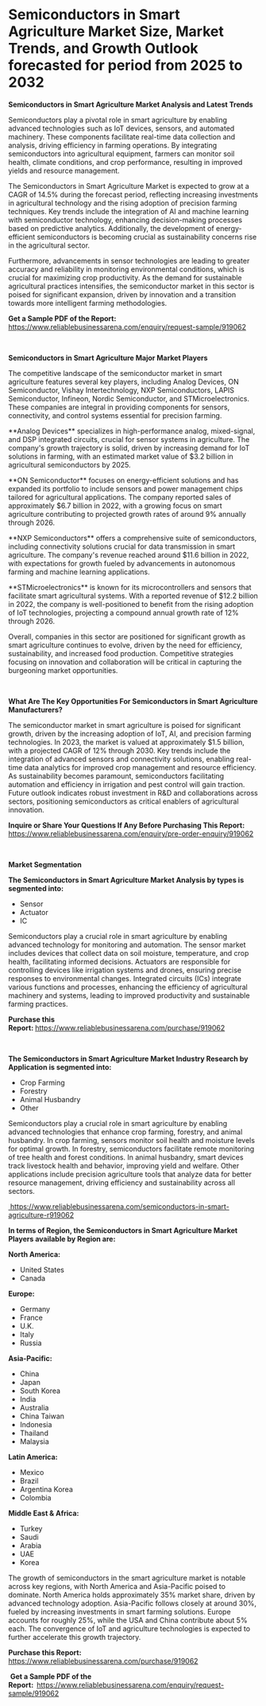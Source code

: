 <p><h1>Semiconductors in Smart Agriculture Market Size, Market Trends, and Growth Outlook forecasted for period from 2025 to 2032</h1></p><p><strong>Semiconductors in Smart Agriculture Market Analysis and Latest Trends</strong></p>
<p><p>Semiconductors play a pivotal role in smart agriculture by enabling advanced technologies such as IoT devices, sensors, and automated machinery. These components facilitate real-time data collection and analysis, driving efficiency in farming operations. By integrating semiconductors into agricultural equipment, farmers can monitor soil health, climate conditions, and crop performance, resulting in improved yields and resource management.</p><p>The Semiconductors in Smart Agriculture Market is expected to grow at a CAGR of 14.5% during the forecast period, reflecting increasing investments in agricultural technology and the rising adoption of precision farming techniques. Key trends include the integration of AI and machine learning with semiconductor technology, enhancing decision-making processes based on predictive analytics. Additionally, the development of energy-efficient semiconductors is becoming crucial as sustainability concerns rise in the agricultural sector.</p><p>Furthermore, advancements in sensor technologies are leading to greater accuracy and reliability in monitoring environmental conditions, which is crucial for maximizing crop productivity. As the demand for sustainable agricultural practices intensifies, the semiconductor market in this sector is poised for significant expansion, driven by innovation and a transition towards more intelligent farming methodologies.</p></p>
<p><strong>Get a Sample PDF of the Report:&nbsp;</strong> <a href="https://www.reliablebusinessarena.com/enquiry/request-sample/919062?utm_campaign=2957&utm_medium=2&utm_source=Github&utm_content=ia&utm_term=18042025&utm_id=semiconductors-in-smart-agriculture">https://www.reliablebusinessarena.com/enquiry/request-sample/919062</a></p>
<p>&nbsp;</p>
<p><strong>Semiconductors in Smart Agriculture Major Market Players</strong></p>
<p><p>The competitive landscape of the semiconductor market in smart agriculture features several key players, including Analog Devices, ON Semiconductor, Vishay Intertechnology, NXP Semiconductors, LAPIS Semiconductor, Infineon, Nordic Semiconductor, and STMicroelectronics. These companies are integral in providing components for sensors, connectivity, and control systems essential for precision farming.</p><p>**Analog Devices** specializes in high-performance analog, mixed-signal, and DSP integrated circuits, crucial for sensor systems in agriculture. The company's growth trajectory is solid, driven by increasing demand for IoT solutions in farming, with an estimated market value of $3.2 billion in agricultural semiconductors by 2025.</p><p>**ON Semiconductor** focuses on energy-efficient solutions and has expanded its portfolio to include sensors and power management chips tailored for agricultural applications. The company reported sales of approximately $6.7 billion in 2022, with a growing focus on smart agriculture contributing to projected growth rates of around 9% annually through 2026.</p><p>**NXP Semiconductors** offers a comprehensive suite of semiconductors, including connectivity solutions crucial for data transmission in smart agriculture. The company's revenue reached around $11.6 billion in 2022, with expectations for growth fueled by advancements in autonomous farming and machine learning applications.</p><p>**STMicroelectronics** is known for its microcontrollers and sensors that facilitate smart agricultural systems. With a reported revenue of $12.2 billion in 2022, the company is well-positioned to benefit from the rising adoption of IoT technologies, projecting a compound annual growth rate of 12% through 2026.</p><p>Overall, companies in this sector are positioned for significant growth as smart agriculture continues to evolve, driven by the need for efficiency, sustainability, and increased food production. Competitive strategies focusing on innovation and collaboration will be critical in capturing the burgeoning market opportunities.</p></p>
<p>&nbsp;</p>
<p><strong>What Are The Key Opportunities For Semiconductors in Smart Agriculture Manufacturers?</strong></p>
<p><p>The semiconductor market in smart agriculture is poised for significant growth, driven by the increasing adoption of IoT, AI, and precision farming technologies. In 2023, the market is valued at approximately $1.5 billion, with a projected CAGR of 12% through 2030. Key trends include the integration of advanced sensors and connectivity solutions, enabling real-time data analytics for improved crop management and resource efficiency. As sustainability becomes paramount, semiconductors facilitating automation and efficiency in irrigation and pest control will gain traction. Future outlook indicates robust investment in R&D and collaborations across sectors, positioning semiconductors as critical enablers of agricultural innovation.</p></p>
<p><strong>Inquire or Share Your Questions If Any Before Purchasing This Report:</strong> <a href="https://www.reliablebusinessarena.com/enquiry/pre-order-enquiry/919062?utm_campaign=2957&utm_medium=2&utm_source=Github&utm_content=ia&utm_term=18042025&utm_id=semiconductors-in-smart-agriculture">https://www.reliablebusinessarena.com/enquiry/pre-order-enquiry/919062</a></p>
<p>&nbsp;</p>
<p><strong>Market Segmentation</strong></p>
<p><strong>The Semiconductors in Smart Agriculture Market Analysis by types is segmented into:</strong></p>
<p><ul><li>Sensor</li><li>Actuator</li><li>IC</li></ul></p>
<p><p>Semiconductors play a crucial role in smart agriculture by enabling advanced technology for monitoring and automation. The sensor market includes devices that collect data on soil moisture, temperature, and crop health, facilitating informed decisions. Actuators are responsible for controlling devices like irrigation systems and drones, ensuring precise responses to environmental changes. Integrated circuits (ICs) integrate various functions and processes, enhancing the efficiency of agricultural machinery and systems, leading to improved productivity and sustainable farming practices.</p></p>
<p><strong>Purchase this Report:&nbsp;</strong><a href="https://www.reliablebusinessarena.com/purchase/919062?utm_campaign=2957&utm_medium=2&utm_source=Github&utm_content=ia&utm_term=18042025&utm_id=semiconductors-in-smart-agriculture">https://www.reliablebusinessarena.com/purchase/919062</a></p>
<p>&nbsp;</p>
<p><strong>The Semiconductors in Smart Agriculture Market Industry Research by Application is segmented into:</strong></p>
<p><ul><li>Crop Farming</li><li>Forestry</li><li>Animal Husbandry</li><li>Other</li></ul></p>
<p><p>Semiconductors play a crucial role in smart agriculture by enabling advanced technologies that enhance crop farming, forestry, and animal husbandry. In crop farming, sensors monitor soil health and moisture levels for optimal growth. In forestry, semiconductors facilitate remote monitoring of tree health and forest conditions. In animal husbandry, smart devices track livestock health and behavior, improving yield and welfare. Other applications include precision agriculture tools that analyze data for better resource management, driving efficiency and sustainability across all sectors.</p></p>
<p><a href="https://www.reliablebusinessarena.com/semiconductors-in-smart-agriculture-r919062?utm_campaign=2957&utm_medium=2&utm_source=Github&utm_content=ia&utm_term=18042025&utm_id=semiconductors-in-smart-agriculture">&nbsp;https://www.reliablebusinessarena.com/semiconductors-in-smart-agriculture-r919062</a></p>
<p><strong>In terms of Region, the Semiconductors in Smart Agriculture Market Players available by Region are:</strong></p>
<p>
    <p> <strong> North America: </strong>
        <ul>
            <li>United States</li>
            <li>Canada</li>
        </ul>
        </p> 
    <p> <strong> Europe: </strong>
        <ul>
            <li>Germany</li>
            <li>France</li>
            <li>U.K.</li>
            <li>Italy</li>
            <li>Russia</li>
        </ul>
        </p> 
    <p> <strong> Asia-Pacific: </strong>
        <ul>
            <li>China</li>
            <li>Japan</li>
            <li>South Korea</li>
            <li>India</li>
            <li>Australia</li>
            <li>China Taiwan</li>
            <li>Indonesia</li>
            <li>Thailand</li>
            <li>Malaysia</li>
        </ul>
        </p> 
    <p> <strong> Latin America: </strong>
        <ul>
            <li>Mexico</li>
            <li>Brazil</li>
            <li>Argentina Korea</li>
            <li>Colombia</li>
        </ul>
        </p> 
    <p> <strong> Middle East & Africa: </strong>
        <ul>
            <li>Turkey</li>
            <li>Saudi</li>
            <li>Arabia</li>
            <li>UAE</li>
            <li>Korea</li>
        </ul>
    </p>
    </p>
<p><p>The growth of semiconductors in the smart agriculture market is notable across key regions, with North America and Asia-Pacific poised to dominate. North America holds approximately 35% market share, driven by advanced technology adoption. Asia-Pacific follows closely at around 30%, fueled by increasing investments in smart farming solutions. Europe accounts for roughly 25%, while the USA and China contribute about 5% each. The convergence of IoT and agriculture technologies is expected to further accelerate this growth trajectory.</p></p>
<p><strong>Purchase this Report: </strong><a href="https://www.reliablebusinessarena.com/purchase/919062?utm_campaign=2957&utm_medium=2&utm_source=Github&utm_content=ia&utm_term=18042025&utm_id=semiconductors-in-smart-agriculture">https://www.reliablebusinessarena.com/purchase/919062</a></p>
<p>&nbsp;<strong>Get a Sample PDF of the Report:&nbsp;&nbsp;</strong><a href="https://www.reliablebusinessarena.com/enquiry/request-sample/919062?utm_campaign=2957&utm_medium=2&utm_source=Github&utm_content=ia&utm_term=18042025&utm_id=semiconductors-in-smart-agriculture">https://www.reliablebusinessarena.com/enquiry/request-sample/919062</a></p>
<p><strong></strong></p>
<p><p></p><p></p><p></p></p>